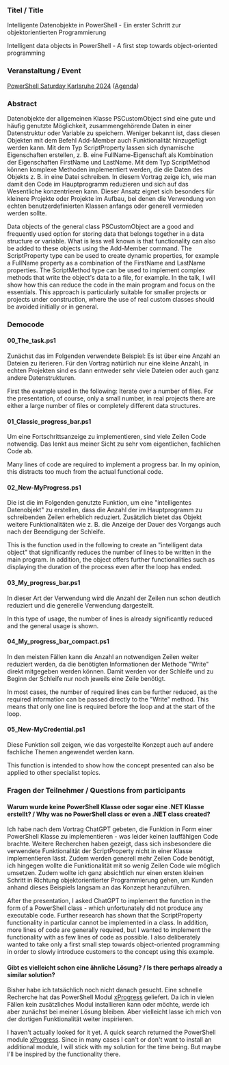 ### Titel / Title

Intelligente Datenobjekte in PowerShell - Ein erster Schritt zur objektorientierten Programmierung

Intelligent data objects in PowerShell - A first step towards object-oriented programming

### Veranstaltung / Event

[PowerShell Saturday Karlsruhe 2024](https://psugffm.odoo.com/pssaturday) ([Agenda](https://sessionize.com/view/c1s08wdj/GridSmart?format=Embed_Styled_Html&isDark=True&title=PSSaturday%20Karlsruhe))

### Abstract

Datenobjekte der allgemeinen Klasse PSCustomObject sind eine gute und häufig genutzte Möglichkeit, zusammengehörende Daten in einer Datenstruktur oder Variable zu speichern. Weniger bekannt ist, dass diesen Objekten mit dem Befehl Add-Member auch Funktionalität hinzugefügt werden kann. Mit dem Typ ScriptProperty lassen sich dynamische Eigenschaften erstellen, z. B. eine FullName-Eigenschaft als Kombination der Eigenschaften FirstName und LastName. Mit dem Typ ScriptMethod können komplexe Methoden implementiert werden, die die Daten des Objekts z. B. in eine Datei schreiben. In diesem Vortrag zeige ich, wie man damit den Code im Hauptprogramm reduzieren und sich auf das Wesentliche konzentrieren kann. Dieser Ansatz eignet sich besonders für kleinere Projekte oder Projekte im Aufbau, bei denen die Verwendung von echten benutzerdefinierten Klassen anfangs oder generell vermieden werden sollte.

Data objects of the general class PSCustomObject are a good and frequently used option for storing data that belongs together in a data structure or variable. What is less well known is that functionality can also be added to these objects using the Add-Member command. The ScriptProperty type can be used to create dynamic properties, for example a FullName property as a combination of the FirstName and LastName properties. The ScriptMethod type can be used to implement complex methods that write the object's data to a file, for example. In the talk, I will show how this can reduce the code in the main program and focus on the essentials. This approach is particularly suitable for smaller projects or projects under construction, where the use of real custom classes should be avoided initially or in general.

### Democode

#### 00_The_task.ps1

Zunächst das im Folgenden verwendete Beispiel: Es ist über eine Anzahl an Dateien zu iterieren. Für den Vortrag natürlich nur eine kleine Anzahl, in echten Projekten sind es dann entweder sehr viele Dateien oder auch ganz andere Datenstrukturen.

First the example used in the following: Iterate over a number of files. For the presentation, of course, only a small number, in real projects there are either a large number of files or completely different data structures.

#### 01_Classic_progress_bar.ps1

Um eine Fortschrittsanzeige zu implementieren, sind viele Zeilen Code notwendig. Das lenkt aus meiner Sicht zu sehr vom eigentlichen, fachlichen Code ab.

Many lines of code are required to implement a progress bar. In my opinion, this distracts too much from the actual functional code.

#### 02_New-MyProgress.ps1

Die ist die im Folgenden genutzte Funktion, um eine "intelligentes Datenobjekt" zu erstellen, dass die Anzahl der im Hauptprogramm zu schreibenden Zeilen erheblich reduziert. Zusätzlich bietet das Objekt weitere Funktionalitäten wie z. B. die Anzeige der Dauer des Vorgangs auch nach der Beendigung der Schleife.

This is the function used in the following to create an "intelligent data object" that significantly reduces the number of lines to be written in the main program. In addition, the object offers further functionalities such as displaying the duration of the process even after the loop has ended.

#### 03_My_progress_bar.ps1

In dieser Art der Verwendung wird die Anzahl der Zeilen nun schon deutlich reduziert und die generelle Verwendung dargestellt.

In this type of usage, the number of lines is already significantly reduced and the general usage is shown.

#### 04_My_progress_bar_compact.ps1

In den meisten Fällen kann die Anzahl an notwendigen Zeilen weiter reduziert werden, da die benötigten Informationen der Methode "Write" direkt mitgegeben werden können.
Damit werden vor der Schleife und zu Beginn der Schleife nur noch jeweils eine Zeile benötigt.

In most cases, the number of required lines can be further reduced, as the required information can be passed directly to the "Write" method.
This means that only one line is required before the loop and at the start of the loop.

#### 05_New-MyCredential.ps1

Diese Funktion soll zeigen, wie das vorgestellte Konzept auch auf andere fachliche Themen angewendet werden kann.

This function is intended to show how the concept presented can also be applied to other specialist topics.

### Fragen der Teilnehmer / Questions from participants

#### Warum wurde keine PowerShell Klasse oder sogar eine .NET Klasse erstellt? / Why was no PowerShell class or even a .NET class created?

Ich habe nach dem Vortrag ChatGPT gebeten, die Funktion in Form einer PowerShell Klasse zu implementieren - was leider keinen lauffähigen Code brachte. Weitere Recherchen haben gezeigt, dass sich insbesondere die verwendete Funktionalität der ScriptProperty nicht in einer Klasse implementieren lässt. Zudem werden generell mehr Zeilen Code benötigt, ich hingegen wollte die Funktionalität mit so wenig Zeilen Code wie möglich umsetzen. Zudem wollte ich ganz absichtlich nur einen ersten kleinen Schritt in Richtung objektorientierter Programmierung gehen, um Kunden anhand dieses Beispiels langsam an das Konzept heranzuführen.

After the presentation, I asked ChatGPT to implement the function in the form of a PowerShell class - which unfortunately did not produce any executable code. Further research has shown that the ScriptProperty functionality in particular cannot be implemented in a class. In addition, more lines of code are generally required, but I wanted to implement the functionality with as few lines of code as possible. I also deliberately wanted to take only a first small step towards object-oriented programming in order to slowly introduce customers to the concept using this example.

#### Gibt es vielleicht schon eine ähnliche Lösung? / Is there perhaps already a similar solution?

Bisher habe ich tatsächlich noch nicht danach gesucht. Eine schnelle Recherche hat das PowerShell Modul [xProgress](https://github.com/themodulecollective/xProgress) geliefert. Da ich in vielen Fällen kein zusätzliches Modul installieren kann oder möchte, werde ich aber zunächst bei meiner Lösung bleiben. Aber vielleicht lasse ich mich von der dortigen Funktionalität weiter inspirieren.

I haven't actually looked for it yet. A quick search returned the PowerShell module [xProgress](https://github.com/themodulecollective/xProgress). Since in many cases I can't or don't want to install an additional module, I will stick with my solution for the time being. But maybe I'll be inspired by the functionality there.
